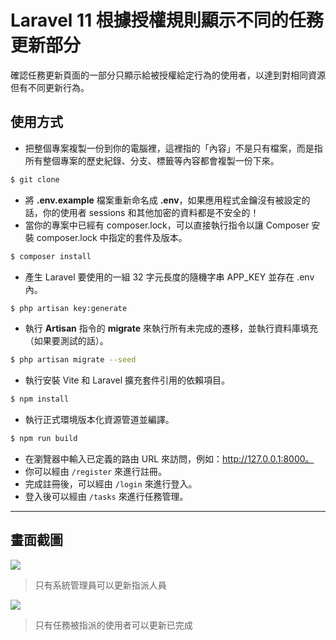 # Laravel 11 根據授權規則顯示不同的任務更新部分

確認任務更新頁面的一部分只顯示給被授權給定行為的使用者，以達到對相同資源但有不同更新行為。

## 使用方式
- 把整個專案複製一份到你的電腦裡，這裡指的「內容」不是只有檔案，而是指所有整個專案的歷史紀錄、分支、標籤等內容都會複製一份下來。
```sh
$ git clone
```
- 將 __.env.example__ 檔案重新命名成 __.env__，如果應用程式金鑰沒有被設定的話，你的使用者 sessions 和其他加密的資料都是不安全的！
- 當你的專案中已經有 composer.lock，可以直接執行指令以讓 Composer 安裝 composer.lock 中指定的套件及版本。
```sh
$ composer install
```
- 產生 Laravel 要使用的一組 32 字元長度的隨機字串 APP_KEY 並存在 .env 內。
```sh
$ php artisan key:generate
```
- 執行 __Artisan__ 指令的 __migrate__ 來執行所有未完成的遷移，並執行資料庫填充（如果要測試的話）。
```sh
$ php artisan migrate --seed
```
- 執行安裝 Vite 和 Laravel 擴充套件引用的依賴項目。
```sh
$ npm install
```
- 執行正式環境版本化資源管道並編譯。
```sh
$ npm run build
```
- 在瀏覽器中輸入已定義的路由 URL 來訪問，例如：http://127.0.0.1:8000。
- 你可以經由 `/register` 來進行註冊。
- 完成註冊後，可以經由 `/login` 來進行登入。
- 登入後可以經由 `/tasks` 來進行任務管理。

----

## 畫面截圖
![](https://i.imgur.com/YTBZb9s.gif)
> 只有系統管理員可以更新指派人員

![](https://i.imgur.com/HbG7zlE.gif)
> 只有任務被指派的使用者可以更新已完成
